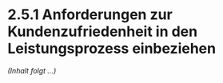 # 2.5.1 Anforderungen zur Kundenzufriedenheit in den Leistungsprozess einbeziehen

*(Inhalt folgt ...)*
